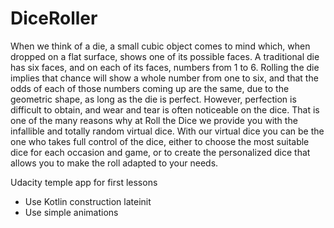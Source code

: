 # DiceRoller

When we think of a die, a small cubic object comes to mind which, when dropped on a flat surface, shows one of its possible faces. A traditional die has six faces, and on each of its faces, numbers from 1 to 6. Rolling the die implies that chance will show a whole number from one to six, and that the odds of each of those numbers coming up are the same, due to the geometric shape, as long as the die is perfect.  However, perfection is difficult to obtain, and wear and tear is often noticeable on the dice. That is one of the many reasons why at Roll the Dice we provide you with the infallible and totally random virtual dice.  With our virtual dice you can be the one who takes full control of the dice, either to choose the most suitable dice for each occasion and game, or to create the personalized dice that allows you to make the roll adapted to your needs.
 
 
Udacity temple app for first lessons 
- Use Kotlin construction lateinit 
- Use simple animations 
